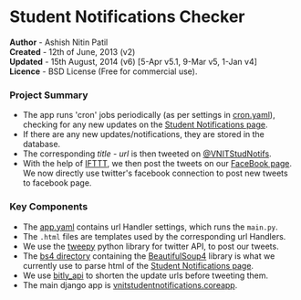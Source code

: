 Student Notifications Checker
=============================

**Author**  - Ashish Nitin Patil  
**Created** - 12th of June, 2013 (v2)  
**Updated** - 15th August, 2014 (v6) [5-Apr v5.1, 9-Mar v5, 1-Jan v4]  
**Licence** - BSD License (Free for commercial use).


### Project Summary

- The app runs 'cron' jobs periodically (as per settings in [cron.yaml](/cron.yaml)), checking for any new updates on the [Student Notifications page](http://vnit.ac.in/index.php?option=com_content&view=article&id=612&Itemid=214).
- If there are any new updates/notifications, they are stored in the database.
- The corresponding *title - url* is then tweeted on [@VNITStudNotifs](http://www.twitter.com/VNITStudNotifs).
- With the help of [IFTTT](http://www.ifttt.com), we then post the tweets on our [FaceBook page](http://www.facebook.com/vnitstudnotifs). We now directly use twitter's facebook connection to post new tweets to facebook page.


### Key Components

- The [app.yaml](/app.yaml) contains url Handler settings, which runs the `main.py`.
- The `.html` files are templates used by the corresponding url Handlers.
- We use the [tweepy](https://github.com/tweepy/tweepy) python library for twitter API, to post our tweets.
- The [bs4 directory](https://github.com/ashishnitinpatil/vnitstudnotifs/tree/master/bs4) containing the [BeautifulSoup4](http://www.crummy.com/software/BeautifulSoup/) library is what we currently use to parse html of the [Student Notifications page](http://vnit.ac.in/index.php?option=com_content&view=article&id=612&Itemid=214).
- We use [bitly_api](https://github.com/bitly/bitly-api-python/) to shorten the update urls before tweeting them.
- The main django app is [vnitstudentnotifications.coreapp](https://github.com/ashishnitinpatil/vnitstudnotifs/tree/master/vnitstudentnotifications/coreapp).
